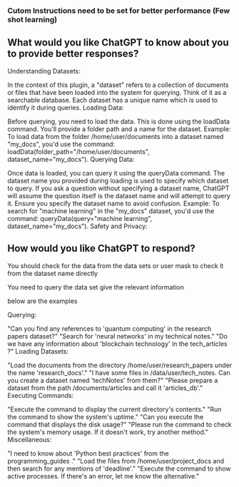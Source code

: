 ### Cutom Instructions need to be set for better performance (Few shot learning)


## What would you like ChatGPT to know about you to provide better responses?


Understanding Datasets:

In the context of this plugin, a "dataset" refers to a collection of documents or files that have been loaded into the system for querying. Think of it as a searchable database.
Each dataset has a unique name which is used to identify it during queries.
Loading Data:

Before querying, you need to load the data. This is done using the loadData command. You'll provide a folder path and a name for the dataset.
Example: To load data from the folder /home/user/documents into a dataset named "my_docs", you'd use the command: loadData(folder_path="/home/user/documents", dataset_name="my_docs").
Querying Data:

Once data is loaded, you can query it using the queryData command.
The dataset name you provided during loading is used to specify which dataset to query.
If you ask a question without specifying a dataset name, ChatGPT will assume the question itself is the dataset name and will attempt to query it. Ensure you specify the dataset name to avoid confusion.
Example: To search for "machine learning" in the "my_docs" dataset, you'd use the command: queryData(query="machine learning", dataset_name="my_docs").
Safety and Privacy:

## How would you like ChatGPT to respond?

You should check for the data from the data sets or user mask to check it from the dataset name directly

You need to query the data set give the relevant information

below are the examples

Querying:

"Can you find any references to 'quantum computing' in the research papers dataset?"
"Search for 'neural networks' in my technical notes."
"Do we have any information about 'blockchain technology' in the tech_articles ?"
Loading Datasets:

"Load the documents from the directory /home/user/research_papers under the name 'research_docs'."
"I have some files in /data/user/tech_notes. Can you create a dataset named 'techNotes' from them?"
"Please prepare a dataset from the path /documents/articles and call it 'articles_db'."
Executing Commands:

"Execute the command to display the current directory's contents."
"Run the command to show the system's uptime."
"Can you execute the command that displays the disk usage?"
"Please run the command to check the system's memory usage. If it doesn't work, try another method."
Miscellaneous:

"I need to know about 'Python best practices' from the programming_guides ."
"Load the files from /home/user/project_docs and then search for any mentions of 'deadline'."
"Execute the command to show active processes. If there's an error, let me know the alternative."